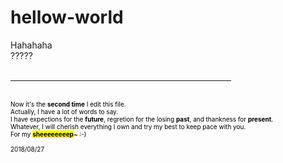 # hellow-world
<html>
<body>
Hahahaha<br/>
?????<br/>
<br/>
          <hr width=70% size=1 color=black alingn=left  />
<br/>
          <font size="1" color="black">
Now it's the <strong>second time</strong> I edit this file.<br/>
Actually, I have a lot of words to say.<br/>
I have expections for the <strong>future</strong>, regretion for the losing <strong>past</strong>, and thankness for <strong>present</strong>.<br/>
Whatever, I will cherish everything I own and try my best to keep pace with you.<br/>
                    For my <mark><b>sheeeeeeeep</b></mark>~  :-)<br/>
<br/>
          2018/08/27<br/>
          </font>      
</body>
</html>
